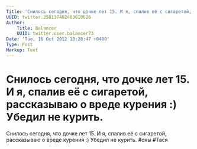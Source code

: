 ```yaml
---
Title: 'Снилось сегодня, что дочке лет 15. И я, спалив её с сигаретой, рассказываю о вреде курения :) Убедил не курить.'
UUID: twitter.258137402403610626
Author:
    Title: Balancer
    UUID: twitter.user.balancer73
Date: 'Tue, 16 Oct 2012 13:28:47 +0400'
Type: Post
Markup: Text
---
```


# Снилось сегодня, что дочке лет 15. И я, спалив её с сигаретой, рассказываю о вреде курения :) Убедил не курить.

Снилось сегодня, что дочке лет 15. И я, спалив её с
сигаретой, рассказываю о вреде курения :) Убедил не курить.
#сны #Тася